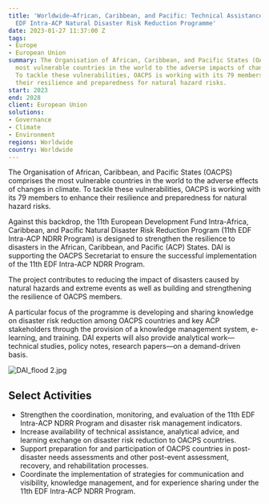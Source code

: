 ```yaml
---
title: 'Worldwide—African, Caribbean, and Pacific: Technical Assistance for the 11th
  EDF Intra-ACP Natural Disaster Risk Reduction Programme'
date: 2023-01-27 11:37:00 Z
tags:
- Europe
- European Union
summary: The Organisation of African, Caribbean, and Pacific States (OACPS) are the
  most vulnerable countries in the world to the adverse impacts of changes in climate.
  To tackle these vulnerabilities, OACPS is working with its 79 members to enhance
  their resilience and preparedness for natural hazard risks.
start: 2023
end: 2028
client: European Union
solutions:
- Governance
- Climate
- Environment
regions: Worldwide
country: Worldwide
---
```


The Organisation of African, Caribbean, and Pacific States (OACPS) comprises the most vulnerable countries in the world to the adverse effects of changes in climate. To tackle these vulnerabilities, OACPS is working with its 79 members to enhance their resilience and preparedness for natural hazard risks.

Against this backdrop, the 11th European Development Fund Intra-Africa, Caribbean, and Pacific Natural Disaster Risk Reduction Program (11th EDF Intra-ACP NDRR Program) is designed to strengthen the resilience to disasters in the African, Caribbean, and Pacific (ACP) States. DAI is supporting the OACPS Secretariat to ensure the successful implementation of the 11th EDF Intra-ACP NDRR Program.

The project contributes to reducing the impact of disasters caused by natural hazards and extreme events as well as building and strengthening the resilience of OACPS members. 

A particular focus of the programme is developing and sharing knowledge on disaster risk reduction among OACPS countries and key ACP stakeholders through the provision of a knowledge management system, e-learning, and training. DAI experts will also provide analytical work—technical studies, policy notes, research papers—on a demand-driven basis.

![DAI_flood 2.jpg](/uploads/DAI_flood%202.jpg)

## Select Activities 

* Strengthen the coordination, monitoring, and evaluation of the 11th EDF Intra-ACP NDRR Program and disaster risk management indicators.
* Increase availability of technical assistance, analytical advice, and learning exchange on disaster risk reduction to OACPS countries.
* Support preparation for and participation of OACPS countries in post-disaster needs assessments and other post-event assessment, recovery, and rehabilitation processes.
* Coordinate the implementation of strategies for communication and visibility, knowledge management, and for experience sharing under the 11th EDF Intra-ACP NDRR Program.